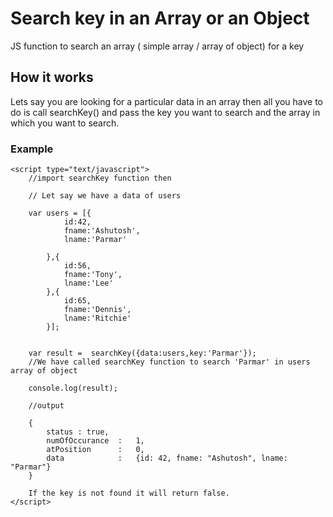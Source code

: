 # Search key in an Array or an Object

JS function to search an array ( simple array / array of object)  for a key 

## How it works 

Lets say you are looking for a particular data in an array then all you have to do is call searchKey() and pass the key you want to search and  the array in which you want to search.

### Example

```
<script type="text/javascript">
	//import searchKey function then 

	// Let say we have a data of users

	var users = [{
			id:42,
			fname:'Ashutosh',
			lname:'Parmar'
			
		},{
			id:56,
			fname:'Tony',
			lname:'Lee'
		},{
			id:65,
			fname:'Dennis',
			lname:'Ritchie'
		}];


	var result =  searchKey({data:users,key:'Parmar'}); 
	//We have called searchKey function to search 'Parmar' in users array of object

	console.log(result);

	//output

	{
		status : true,
		numOfOccurance	:	1,
		atPosition		:	0,
		data 			:	{id: 42, fname: "Ashutosh", lname: "Parmar"}
	}

	If the key is not found it will return false.
</script>

```